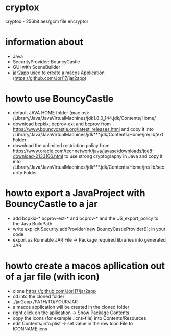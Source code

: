 # cryptox
cryptox - 256bit aes/gcm file encryptor 

# information about
- Java
- SecurityProvider: BouncyCastle
- GUI with SceneBuilder
- jar2app used to create a macos Application (https://github.com/Jorl17/jar2app)

# howto use BouncyCastle
- default JAVA HOME folder (mac os): /Library/Java/JavaVirtualMachines/jdk1.8.0_144.jdk/Contents/Home/
- download bcpkix, bcprov-ext and bcprov from https://www.bouncycastle.org/latest_releases.html and copy it into /Library/Java/JavaVirtualMachines/jdk***.jdk/Contents/Home/jre/lib/ext Folder
- download the unlimited restriction policy from https://www.oracle.com/technetwork/java/javase/downloads/jce8-download-2133166.html to use strong cryptography in Java and copy it into /Library/Java/JavaVirtualMachines/jdk***.jdk/Contents/Home/jre/lib/security Folder


# howto export a JavaProject with BouncyCastle to a jar
- add bcpkix-*  bcprov-ext-* and bcprov-* and the US_export_policy to the Java BuildPath
- write explicit Security.addProvider(new BouncyCastleProvider()); in your code
- export as Runnable JAR File -> Package required libraries into generated JAR

# howto create a macos apllication out of a jar file (with icon)
- clone https://github.com/Jorl17/jar2app
- cd into the cloned folder
- ./jar2app /PATH/TO/YOUR/JAR
- a macos application will be created in the cloned folder
- right click on the apllication -> Show Package Contents 
- copy the icons (for example .icns-file) into Contents/Resources
- edit Contents/info.plist -> set value in the row Icon File to ICONNAME.icns
